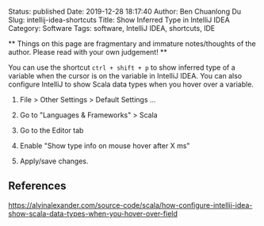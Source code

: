 Status: published
Date: 2019-12-28 18:17:40
Author: Ben Chuanlong Du
Slug: intellij-idea-shortcuts
Title: Show Inferred Type in IntelliJ IDEA
Category: Software
Tags: software, IntelliJ IDEA, shortcuts, IDE

**
Things on this page are
fragmentary and immature notes/thoughts of the author.
Please read with your own judgement!
**


You can use the shortcut `ctrl + shift + p` to show inferred type of a variable
when the cursor is on the variable in IntelliJ IDEA.
You can also configure IntelliJ to show Scala data types 
when you hover over a variable.

1. File > Other Settings > Default Settings ...

2. Go to "Languages & Frameworks" > Scala

3. Go to the Editor tab

4. Enable "Show type info on mouse hover after X ms"

5. Apply/save changes.

## References

https://alvinalexander.com/source-code/scala/how-configure-intellij-idea-show-scala-data-types-when-you-hover-over-field
